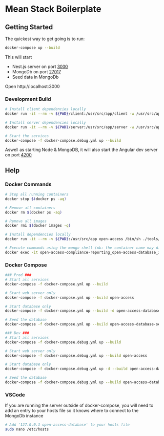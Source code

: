 # Mean Stack Boilerplate

## Getting Started
The quickest way to get going is to run:

```sh
docker-compose up --build
```

This will start

- Nest.js server on port [3000](http://localhost:3000)
- MongoDb on port [27017](http://localhost:27017)
- Seed data in MongoDb

Open http://localhost:3000

### Development Build
```sh
# Install client dependencies locally
docker run -it --rm -v ${PWD}/client:/usr/src/app/client -w /usr/src/app/client mean-stack yarn

# Install server dependencies locally
docker run -it --rm -v ${PWD}/server:/usr/src/app/server -w /usr/src/app/server mean-stack yarn

# Start the services
docker-compose -f docker-compose.debug.yml up --build
```

Aswell as starting Node & MongoDB, it will also start the Angular dev server on port [4200](http://localhost:4200)


## Help
### Docker Commands
```sh
# Stop all running containers
docker stop $(docker ps -aq)

# Remove all containers
docker rm $(docker ps -aq)

# Remove all images
docker rmi $(docker images -q)

# Install dependencies locally
docker run -it --rm -v ${PWD}:/usr/src/app open-access /bin/sh ./tools/scripts/install-dependencies.sh

# Execute commands using the mongo shell (nb: the container name may differ)
docker exec -it open-access-compliance-reporting_open-access-database_1 mongo
```

### Docker Compose

```sh
### Prod ###
# Start all services
docker-compose -f docker-compose.yml up --build

# Start web server only
docker-compose -f docker-compose.yml up --build open-access

# Start database only
docker-compose -f docker-compose.yml up --build -d open-access-database

# Seed the database
docker-compose -f docker-compose.yml up --build open-access-database-seed

### Dev ###
# Start all services
docker-compose -f docker-compose.debug.yml up --build

# Start web server only
docker-compose -f docker-compose.debug.yml up --build open-access

# Start database only
docker-compose -f docker-compose.debug.yml up -d --build open-access-database

# Seed the database
docker-compose -f docker-compose.debug.yml up --build open-access-database-seed
```

### VSCode

If you are running the server outside of docker-compose, you will need to add an entry to your hosts file so it knows where to connect to the MongoDb instance

```sh
# Add '127.0.0.1 open-access-database' to your hosts file
sudo nano /etc/hosts
```
